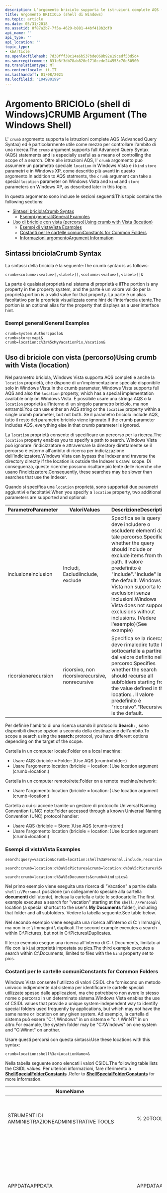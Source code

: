 ```yaml
---
description: L'argomento briciolo supporta le istruzioni complete AQS (Advanced Query Syntax) ed è particolarmente utile come mezzo per controllare l'ambito di una ricerca.
title: Argomento BRICIOLo (shell di Windows)
ms.topic: article
ms.date: 05/31/2018
ms.assetid: 8f87a2b7-7f5a-4629-b881-44bf418b2df0
api_name: ''
api_type: ''
api_location: ''
topic_type:
- kbArticle
ms.openlocfilehash: 7d38fff38c14a6b537bde068b92e19cedf53d5d4
ms.sourcegitcommit: 831e8f3db78ab820e1710cede244553c70e50500
ms.translationtype: MT
ms.contentlocale: it-IT
ms.lasthandoff: 01/08/2021
ms.locfileid: "104980199"
---
```

# <a name="crumb-argument-the-windows-shell"></a><span data-ttu-id="d2353-103">Argomento BRICIOLo (shell di Windows)</span><span class="sxs-lookup"><span data-stu-id="d2353-103">CRUMB Argument (The Windows Shell)</span></span>

<span data-ttu-id="d2353-104">L' `crumb` argomento supporta le istruzioni complete AQS (Advanced Query Syntax) ed è particolarmente utile come mezzo per controllare l'ambito di una ricerca.</span><span class="sxs-lookup"><span data-stu-id="d2353-104">The `crumb` argument supports full Advanced Query Syntax (AQS) statements and is especially useful as a means of controlling the scope of a search.</span></span> <span data-ttu-id="d2353-105">Oltre alle istruzioni AQS, l' `crumb` argomento può assumere un parametro speciale `location` in Windows Vista e i `kind` `store` parametri e in Windows XP, come descritto più avanti in questo argomento.</span><span class="sxs-lookup"><span data-stu-id="d2353-105">In addition to AQS statments, the `crumb` argument can take a special `location` parameter on Windows Vista and `kind` and `store` parameters on Windows XP, as described later in this topic.</span></span>

<span data-ttu-id="d2353-106">In questo argomento sono incluse le sezioni seguenti:</span><span class="sxs-lookup"><span data-stu-id="d2353-106">This topic contains the following sections:</span></span>

-   [<span data-ttu-id="d2353-107">Sintassi briciola</span><span class="sxs-lookup"><span data-stu-id="d2353-107">Crumb Syntax</span></span>](#crumb-syntax)
    -   [<span data-ttu-id="d2353-108">Esempi generali</span><span class="sxs-lookup"><span data-stu-id="d2353-108">General Examples</span></span>](#general-examples)
-   [<span data-ttu-id="d2353-109">Uso di briciole con vista (percorso)</span><span class="sxs-lookup"><span data-stu-id="d2353-109">Using crumb with Vista (location)</span></span>](#using-crumb-with-vista-location)
    -   [<span data-ttu-id="d2353-110">Esempi di vista</span><span class="sxs-lookup"><span data-stu-id="d2353-110">Vista Examples</span></span>](#vista-examples)
    -   [<span data-ttu-id="d2353-111">Costanti per le cartelle comuni</span><span class="sxs-lookup"><span data-stu-id="d2353-111">Constants for Common Folders</span></span>](#constants-for-common-folders)
    -   [<span data-ttu-id="d2353-112">Informazioni argomento</span><span class="sxs-lookup"><span data-stu-id="d2353-112">Argument Information</span></span>](#argument-information)

## <a name="crumb-syntax"></a><span data-ttu-id="d2353-113">Sintassi briciola</span><span class="sxs-lookup"><span data-stu-id="d2353-113">Crumb Syntax</span></span>

<span data-ttu-id="d2353-114">La sintassi della briciola è la seguente:</span><span class="sxs-lookup"><span data-stu-id="d2353-114">The crumb syntax is as follows:</span></span>


```
crumb=<column>:<value>[,<label>][,<column>:<value>[,<label>]]& 
```



<span data-ttu-id="d2353-115">La <column> parte è qualsiasi proprietà nel sistema di proprietà e il</span><span class="sxs-lookup"><span data-stu-id="d2353-115">The <column> portion is any property in the property system, and the</span></span> <value> <span data-ttu-id="d2353-116">parte è un valore valido per la proprietà.</span><span class="sxs-lookup"><span data-stu-id="d2353-116">portion is a valid value for that property.</span></span> <span data-ttu-id="d2353-117">La <label> parte è un alias facoltativo per la proprietà visualizzata come hint dell'interfaccia utente.</span><span class="sxs-lookup"><span data-stu-id="d2353-117">The <label> portion is an optional alias for the property that displays as a user interface hint.</span></span>

### <a name="general-examples"></a><span data-ttu-id="d2353-118">Esempi generali</span><span class="sxs-lookup"><span data-stu-id="d2353-118">General Examples</span></span>


```
crumb=System.Author:paolo&
crumb=store:mapi&
crumb=location:c%3a%5cMyVacationPix,Vacation&
```



## <a name="using-crumb-with-vista-location"></a><span data-ttu-id="d2353-119">Uso di briciole con vista (percorso)</span><span class="sxs-lookup"><span data-stu-id="d2353-119">Using crumb with Vista (location)</span></span>

<span data-ttu-id="d2353-120">Nel parametro briciola, Windows Vista supporta AQS completi e anche la `location` proprietà, che dispone di un'implementazione speciale disponibile solo in Windows Vista.</span><span class="sxs-lookup"><span data-stu-id="d2353-120">In the crumb parameter, Windows Vista supports full AQS and also the `location` property, which has a special implementation available only on Windows Vista.</span></span> <span data-ttu-id="d2353-121">È possibile usare una stringa AQS o la `location` proprietà all'interno di un singolo parametro briciolo, ma non entrambi.</span><span class="sxs-lookup"><span data-stu-id="d2353-121">You can use either an AQS string or the `location` property within a single crumb parameter, but not both.</span></span> <span data-ttu-id="d2353-122">Se il parametro briciolo include AQS, tutto il resto del parametro briciolo viene ignorato.</span><span class="sxs-lookup"><span data-stu-id="d2353-122">If the crumb parameter includes AQS, everything else in that crumb parameter is ignored.</span></span>

<span data-ttu-id="d2353-123">La `location` proprietà consente di specificare un percorso per la ricerca.</span><span class="sxs-lookup"><span data-stu-id="d2353-123">The `location` property enables you to specify a path to search.</span></span> <span data-ttu-id="d2353-124">Windows Vista può ignorare l'indicizzatore e attraversare la directory direttamente se il percorso è esterno all'ambito di ricerca per indicizzazione dell'indicizzatore.</span><span class="sxs-lookup"><span data-stu-id="d2353-124">Windows Vista can bypass the Indexer and traverse the directory directly if the location is outside the Indexer's crawl scope.</span></span> <span data-ttu-id="d2353-125">Di conseguenza, queste ricerche possono risultare più lente delle ricerche che usano l'indicizzatore.</span><span class="sxs-lookup"><span data-stu-id="d2353-125">Consequently, these searches may be slower than searches that use the Indexer.</span></span>

<span data-ttu-id="d2353-126">Quando si specifica una `location` proprietà, sono supportati due parametri aggiuntivi e facoltativi:</span><span class="sxs-lookup"><span data-stu-id="d2353-126">When you specify a `location` property, two additional parameters are supported and optional:</span></span>



| <span data-ttu-id="d2353-127">Parametro</span><span class="sxs-lookup"><span data-stu-id="d2353-127">Parameter</span></span> | <span data-ttu-id="d2353-128">Valori</span><span class="sxs-lookup"><span data-stu-id="d2353-128">Values</span></span>                  | <span data-ttu-id="d2353-129">Descrizione</span><span class="sxs-lookup"><span data-stu-id="d2353-129">Description</span></span>                                                                                                                                                                       |
|-----------|-------------------------|-----------------------------------------------------------------------------------------------------------------------------------------------------------------------------------|
| <span data-ttu-id="d2353-130">inclusione</span><span class="sxs-lookup"><span data-stu-id="d2353-130">inclusion</span></span> | <span data-ttu-id="d2353-131">Includi, Escludi</span><span class="sxs-lookup"><span data-stu-id="d2353-131">include, exclude</span></span>        | <span data-ttu-id="d2353-132">Specifica se la query deve includere o escludere elementi da tale percorso.</span><span class="sxs-lookup"><span data-stu-id="d2353-132">Specifies whether the query should include or exclude items from that path.</span></span> <span data-ttu-id="d2353-133">Il valore predefinito è "include".</span><span class="sxs-lookup"><span data-stu-id="d2353-133">"Include" is the default.</span></span> <span data-ttu-id="d2353-134">Windows Vista non supporta le esclusioni senza inclusioni.</span><span class="sxs-lookup"><span data-stu-id="d2353-134">Windows Vista does not support exclusions without inclusions.</span></span> <span data-ttu-id="d2353-135">(Vedere l'esempio)</span><span class="sxs-lookup"><span data-stu-id="d2353-135">(See example)</span></span> |
| <span data-ttu-id="d2353-136">ricorsione</span><span class="sxs-lookup"><span data-stu-id="d2353-136">recursion</span></span> | <span data-ttu-id="d2353-137">ricorsivo, non ricorsivo</span><span class="sxs-lookup"><span data-stu-id="d2353-137">recursive, nonrecursive</span></span> | <span data-ttu-id="d2353-138">Specifica se la ricerca deve rimaledire tutte le sottocartelle a partire dal valore definito nel percorso:</span><span class="sxs-lookup"><span data-stu-id="d2353-138">Specifies whether the search should recurse all subfolders starting from the value defined in the location:</span></span><value><span data-ttu-id="d2353-139">.</span><span class="sxs-lookup"><span data-stu-id="d2353-139">.</span></span> <span data-ttu-id="d2353-140">Il valore predefinito è "ricorsivo".</span><span class="sxs-lookup"><span data-stu-id="d2353-140">"Recursive" is the default.</span></span>                             |



 

<span data-ttu-id="d2353-141">Per definire l'ambito di una ricerca usando il protocollo **Search:** , sono disponibili diverse opzioni a seconda della destinazione dell'ambito.</span><span class="sxs-lookup"><span data-stu-id="d2353-141">To scope a search using the **search:** protocol, you have different options depending on the target of the scope.</span></span>

<span data-ttu-id="d2353-142">Cartella in un computer locale:</span><span class="sxs-lookup"><span data-stu-id="d2353-142">Folder on a local machine:</span></span>

-   <span data-ttu-id="d2353-143">Usare AQS (briciole = Folder: <percorso con codifica URL>)</span><span class="sxs-lookup"><span data-stu-id="d2353-143">Use AQS (crumb=folder:<URL-encoded path>)</span></span>
-   <span data-ttu-id="d2353-144">Usare l'argomento location (briciole = location: <percorso con codifica URL>)</span><span class="sxs-lookup"><span data-stu-id="d2353-144">Use location argument (crumb=location:<URL-encoded path>)</span></span>

<span data-ttu-id="d2353-145">Cartella in un computer remoto/rete:</span><span class="sxs-lookup"><span data-stu-id="d2353-145">Folder on a remote machine/network:</span></span>

-   <span data-ttu-id="d2353-146">Usare l'argomento location (briciole = location: <percorso con codifica URL>)</span><span class="sxs-lookup"><span data-stu-id="d2353-146">Use location argument (crumb=location:<URL-encoded path>)</span></span>

<span data-ttu-id="d2353-147">Cartella a cui si accede tramite un gestore di protocollo Universal Naming Convention (UNC) noto:</span><span class="sxs-lookup"><span data-stu-id="d2353-147">Folder accessed through a known Universal Naming Convention (UNC) protocol handler:</span></span>

-   <span data-ttu-id="d2353-148">Usare AQS (briciole = Store: <UNC protocol handler name> )</span><span class="sxs-lookup"><span data-stu-id="d2353-148">Use AQS (crumb=store:<UNC protocol handler name>)</span></span>
-   <span data-ttu-id="d2353-149">Usare l'argomento location (briciole = location: <percorso con codifica URL>)</span><span class="sxs-lookup"><span data-stu-id="d2353-149">Use location argument (crumb=location:<URL-encoded path>)</span></span>

### <a name="vista-examples"></a><span data-ttu-id="d2353-150">Esempi di vista</span><span class="sxs-lookup"><span data-stu-id="d2353-150">Vista Examples</span></span>


```
search:query=vacation&crumb=location:shell%3aPersonal,include,recursive&
    
search:crumb=location:c%3a%5cPictures&crumb=location:c%3a%5cPictures%5cDuplicates,,exclude& 
    
search:crumb=location:c%3a%5cDocuments&crumb=kind:pics&
```



<span data-ttu-id="d2353-151">Nel primo esempio viene eseguita una ricerca di "Vacation" a partire dalla `shell://Personal` posizione (un collegamento speciale alla cartella **documenti** dell'utente), inclusa la cartella e tutte le sottocartelle.</span><span class="sxs-lookup"><span data-stu-id="d2353-151">The first example executes a search for "vacation" starting at the `shell://Personal` location (a special shortcut to the user's **My Documents** folder), including that folder and all subfolders.</span></span> <span data-ttu-id="d2353-152">Vedere la tabella seguente.</span><span class="sxs-lookup"><span data-stu-id="d2353-152">See table below.</span></span>

<span data-ttu-id="d2353-153">Nel secondo esempio viene eseguita una ricerca all'interno di C: \\ Immagini, ma non in c: \\ Immagini \\ duplicati.</span><span class="sxs-lookup"><span data-stu-id="d2353-153">The second example executes a search within C:\\Pictures, but not in C:\\Pictures\\Duplicates.</span></span>

<span data-ttu-id="d2353-154">Il terzo esempio esegue una ricerca all'interno di C: \\ Documents, limitato ai file con la `kind` proprietà impostata su pics.</span><span class="sxs-lookup"><span data-stu-id="d2353-154">The third example executes a search within C:\\Documents, limited to files with the `kind` property set to pics.</span></span>

### <a name="constants-for-common-folders"></a><span data-ttu-id="d2353-155">Costanti per le cartelle comuni</span><span class="sxs-lookup"><span data-stu-id="d2353-155">Constants for Common Folders</span></span>

<span data-ttu-id="d2353-156">Windows Vista consente l'utilizzo di valori CSIDL che forniscono un metodo univoco indipendente dal sistema per identificare le cartelle speciali utilizzate spesso dalle applicazioni, ma che potrebbero non avere lo stesso nome o percorso in un determinato sistema.</span><span class="sxs-lookup"><span data-stu-id="d2353-156">Windows Vista enables the use of CSIDL values that provide a unique system-independent way to identify special folders used frequently by applications, but which may not have the same name or location on any given system.</span></span> <span data-ttu-id="d2353-157">Ad esempio, la cartella di sistema può essere "C: \\ Windows" in un sistema e "c: \\ WinNT" in un altro.</span><span class="sxs-lookup"><span data-stu-id="d2353-157">For example, the system folder may be "C:\\Windows" on one system and "C:\\Winnt" on another.</span></span>

<span data-ttu-id="d2353-158">Usare questi percorsi con questa sintassi:</span><span class="sxs-lookup"><span data-stu-id="d2353-158">Use these locations with this syntax:</span></span>


```
crumb=location:shell%3a<LocationName>&
```



<span data-ttu-id="d2353-159">Nella tabella seguente sono elencati i valori CSIDL.</span><span class="sxs-lookup"><span data-stu-id="d2353-159">The following table lists the CSIDL values.</span></span> <span data-ttu-id="d2353-160">Per ulteriori informazioni, fare riferimento a [**ShellSpecialFolderConstants**](/windows/desktop/api/Shldisp/ne-shldisp-shellspecialfolderconstants) .</span><span class="sxs-lookup"><span data-stu-id="d2353-160">Refer to [**ShellSpecialFolderConstants**](/windows/desktop/api/Shldisp/ne-shldisp-shellspecialfolderconstants) for more information.</span></span>



| <span data-ttu-id="d2353-161">Nome</span><span class="sxs-lookup"><span data-stu-id="d2353-161">Name</span></span>                        | <span data-ttu-id="d2353-162">stringa di ricerca</span><span class="sxs-lookup"><span data-stu-id="d2353-162">search string</span></span>                   | <span data-ttu-id="d2353-163">Descrizione</span><span class="sxs-lookup"><span data-stu-id="d2353-163">Description</span></span>                                                                                                                                                                            |
|-----------------------------|---------------------------------|----------------------------------------------------------------------------------------------------------------------------------------------------------------------------------------|
| <span data-ttu-id="d2353-164">STRUMENTI DI AMMINISTRAZIONE</span><span class="sxs-lookup"><span data-stu-id="d2353-164">ADMINISTRATIVE TOOLS</span></span>        | <span data-ttu-id="d2353-165">% 20TOOLS AMMINISTRATIVO</span><span class="sxs-lookup"><span data-stu-id="d2353-165">ADMINISTRATIVE%20TOOLS</span></span>          | <span data-ttu-id="d2353-166">Directory del file System che funge da repository per gli strumenti di amministrazione.</span><span class="sxs-lookup"><span data-stu-id="d2353-166">File system directory that serves as a repository for administrative tools.</span></span>                                                                                                            |
| <span data-ttu-id="d2353-167">APPDATA</span><span class="sxs-lookup"><span data-stu-id="d2353-167">APPDATA</span></span>                     | <span data-ttu-id="d2353-168">APPDATA</span><span class="sxs-lookup"><span data-stu-id="d2353-168">APPDATA</span></span>                         | <span data-ttu-id="d2353-169">Directory del file System che funge da repository comune per i dati specifici dell'applicazione.</span><span class="sxs-lookup"><span data-stu-id="d2353-169">File system directory that serves as a common repository for application-specific data.</span></span> <span data-ttu-id="d2353-170">Un percorso tipico è C: \\ Documents and Settings \\ nomeutente \\ Application Data.</span><span class="sxs-lookup"><span data-stu-id="d2353-170">A typical path is C:\\Documents and Settings\\username\\Application Data.</span></span>                      |
| <span data-ttu-id="d2353-171">CACHE</span><span class="sxs-lookup"><span data-stu-id="d2353-171">CACHE</span></span>                       | <span data-ttu-id="d2353-172">CACHE</span><span class="sxs-lookup"><span data-stu-id="d2353-172">CACHE</span></span>                           | <span data-ttu-id="d2353-173">Directory del file System che funge da repository comune per i file temporanei di Internet.</span><span class="sxs-lookup"><span data-stu-id="d2353-173">File system directory that serves as a common repository for temporary Internet files.</span></span> <span data-ttu-id="d2353-174">Un percorso tipico è C: \\ Documents and Settings \\ username \\ Temporary Internet Files.</span><span class="sxs-lookup"><span data-stu-id="d2353-174">A typical path is C:\\Documents and Settings\\username\\Temporary Internet Files.</span></span>               |
| <span data-ttu-id="d2353-175">MASTERIZZAZIONE CD</span><span class="sxs-lookup"><span data-stu-id="d2353-175">CD BURNING</span></span>                  | <span data-ttu-id="d2353-176">CD% 20BURNING</span><span class="sxs-lookup"><span data-stu-id="d2353-176">CD%20BURNING</span></span>                    | <span data-ttu-id="d2353-177">Cartella contenente i dati da masterizzare su CD.</span><span class="sxs-lookup"><span data-stu-id="d2353-177">Folder containing data to be burned to CD.</span></span>                                                                                                                                             |
| <span data-ttu-id="d2353-178">STRUMENTI DI AMMINISTRAZIONE COMUNI</span><span class="sxs-lookup"><span data-stu-id="d2353-178">COMMON ADMINISTRATIVE TOOLS</span></span> | <span data-ttu-id="d2353-179">COMUNE% 20ADMINISTRATIVE% 20TOOLS</span><span class="sxs-lookup"><span data-stu-id="d2353-179">COMMON%20ADMINISTRATIVE%20TOOLS</span></span> | <span data-ttu-id="d2353-180">Strumenti di amministrazione per tutti gli utenti.</span><span class="sxs-lookup"><span data-stu-id="d2353-180">Administrative tools for all users.</span></span>                                                                                                                                                    |
| <span data-ttu-id="d2353-181">APPDATA COMUNE</span><span class="sxs-lookup"><span data-stu-id="d2353-181">COMMON APPDATA</span></span>              | <span data-ttu-id="d2353-182">COMUNE% 20APPDATA</span><span class="sxs-lookup"><span data-stu-id="d2353-182">COMMON%20APPDATA</span></span>                | <span data-ttu-id="d2353-183">Dati dell'applicazione per tutti gli utenti.</span><span class="sxs-lookup"><span data-stu-id="d2353-183">Application data for all users.</span></span> <span data-ttu-id="d2353-184">Un percorso tipico è C: \\ Documents and Settings \\ All Users \\ Application Data.</span><span class="sxs-lookup"><span data-stu-id="d2353-184">A typical path is C:\\Documents and Settings\\All Users\\Application Data.</span></span>                                                                             |
| <span data-ttu-id="d2353-185">DESKTOP COMUNE</span><span class="sxs-lookup"><span data-stu-id="d2353-185">COMMON DESKTOP</span></span>              | <span data-ttu-id="d2353-186">DESKTOP COMUNE</span><span class="sxs-lookup"><span data-stu-id="d2353-186">COMMON DESKTOP</span></span>                  | <span data-ttu-id="d2353-187">Dati desktop di Microsoft Windows per tutti gli utenti.</span><span class="sxs-lookup"><span data-stu-id="d2353-187">Microsoft Windows Desktop data for all users.</span></span> <span data-ttu-id="d2353-188">Cartella virtuale che rappresenta la radice dello spazio dei nomi.</span><span class="sxs-lookup"><span data-stu-id="d2353-188">Virtual folder that is the root of the namespace.</span></span>                                                                                        |
| <span data-ttu-id="d2353-189">DOCUMENTI COMUNI</span><span class="sxs-lookup"><span data-stu-id="d2353-189">COMMON DOCUMENTS</span></span>            | <span data-ttu-id="d2353-190">COMUNE% 20DOCUMENTS</span><span class="sxs-lookup"><span data-stu-id="d2353-190">COMMON%20DOCUMENTS</span></span>              | <span data-ttu-id="d2353-191">Documenti per tutti gli utenti.</span><span class="sxs-lookup"><span data-stu-id="d2353-191">Documents for all users.</span></span> <span data-ttu-id="d2353-192">Un percorso tipico è C: \\ Documents and Settings \\ All Users \\ My Documents.</span><span class="sxs-lookup"><span data-stu-id="d2353-192">A typical path is C:\\Documents and Settings\\All Users\\My Documents.</span></span>                                                                                        |
| <span data-ttu-id="d2353-193">PROGRAMMI COMUNI</span><span class="sxs-lookup"><span data-stu-id="d2353-193">COMMON PROGRAMS</span></span>             | <span data-ttu-id="d2353-194">COMUNE% 20PROGRAMS</span><span class="sxs-lookup"><span data-stu-id="d2353-194">COMMON%20PROGRAMS</span></span>               | <span data-ttu-id="d2353-195">Gruppi di programmi comuni a tutti gli utenti.</span><span class="sxs-lookup"><span data-stu-id="d2353-195">Program groups common to all users.</span></span> <span data-ttu-id="d2353-196">Un percorso tipico è C: \\ Documents and Settings \\ All Users \\ Start menu \\ Programs.</span><span class="sxs-lookup"><span data-stu-id="d2353-196">A typical path is C:\\Documents and Settings\\All Users\\Start Menu\\Programs.</span></span>                                                                     |
| <span data-ttu-id="d2353-197">MENU START COMUNE</span><span class="sxs-lookup"><span data-stu-id="d2353-197">COMMON START MENU</span></span>           | <span data-ttu-id="d2353-198">COMUNE% 20START% 20MENU</span><span class="sxs-lookup"><span data-stu-id="d2353-198">COMMON%20START%20MENU</span></span>           | <span data-ttu-id="d2353-199">Voci del menu Start comuni a tutti gli utenti.</span><span class="sxs-lookup"><span data-stu-id="d2353-199">Start menu items common to all users.</span></span> <span data-ttu-id="d2353-200">Un percorso tipico è C: \\ Documents and Settings \\ All Users \\ Start menu.</span><span class="sxs-lookup"><span data-stu-id="d2353-200">A typical path is C:\\Documents and Settings\\All Users\\Start Menu.</span></span>                                                                             |
| <span data-ttu-id="d2353-201">AVVIO COMUNE</span><span class="sxs-lookup"><span data-stu-id="d2353-201">COMMON STARTUP</span></span>              | <span data-ttu-id="d2353-202">COMUNE% 20STARTUP</span><span class="sxs-lookup"><span data-stu-id="d2353-202">COMMON%20STARTUP</span></span>                | <span data-ttu-id="d2353-203">Gruppo di programmi di avvio comune a tutti gli utenti.</span><span class="sxs-lookup"><span data-stu-id="d2353-203">Startup program group common to all users.</span></span>                                                                                                                                             |
| <span data-ttu-id="d2353-204">MODELLI COMUNI</span><span class="sxs-lookup"><span data-stu-id="d2353-204">COMMON TEMPLATES</span></span>            | <span data-ttu-id="d2353-205">COMUNE% 20TEMPLATES</span><span class="sxs-lookup"><span data-stu-id="d2353-205">COMMON%20TEMPLATES</span></span>              | <span data-ttu-id="d2353-206">Modelli di documento comuni a tutti gli utenti.</span><span class="sxs-lookup"><span data-stu-id="d2353-206">Document templates common to all users.</span></span>                                                                                                                                                |
| <span data-ttu-id="d2353-207">COMMONMUSIC</span><span class="sxs-lookup"><span data-stu-id="d2353-207">COMMONMUSIC</span></span>                 | <span data-ttu-id="d2353-208">MY% 20MUSIC</span><span class="sxs-lookup"><span data-stu-id="d2353-208">MY%20MUSIC</span></span>                      | <span data-ttu-id="d2353-209">Modelli di cartella musica comune a tutti gli utenti.</span><span class="sxs-lookup"><span data-stu-id="d2353-209">My Music folder templates common to all users.</span></span>                                                                                                                                         |
| <span data-ttu-id="d2353-210">COMMONPICTURES</span><span class="sxs-lookup"><span data-stu-id="d2353-210">COMMONPICTURES</span></span>              | <span data-ttu-id="d2353-211">MY% 20PICTURES</span><span class="sxs-lookup"><span data-stu-id="d2353-211">MY%20PICTURES</span></span>                   | <span data-ttu-id="d2353-212">Modelli di cartella immagini comuni a tutti gli utenti.</span><span class="sxs-lookup"><span data-stu-id="d2353-212">My Pictures folder templates common to all users.</span></span>                                                                                                                                      |
| <span data-ttu-id="d2353-213">COMMONVIDEO</span><span class="sxs-lookup"><span data-stu-id="d2353-213">COMMONVIDEO</span></span>                 | <span data-ttu-id="d2353-214">MY %2 0 VIDEO</span><span class="sxs-lookup"><span data-stu-id="d2353-214">MY%20VIDEO</span></span>                      | <span data-ttu-id="d2353-215">Modelli di cartella video comuni a tutti gli utenti.</span><span class="sxs-lookup"><span data-stu-id="d2353-215">My Video folder templates common to all users.</span></span>                                                                                                                                         |
| <span data-ttu-id="d2353-216">CONNECTIONSFOLDER</span><span class="sxs-lookup"><span data-stu-id="d2353-216">CONNECTIONSFOLDER</span></span>           | <span data-ttu-id="d2353-217">CONNECTIONSFOLDER</span><span class="sxs-lookup"><span data-stu-id="d2353-217">CONNECTIONSFOLDER</span></span>               | <span data-ttu-id="d2353-218">cartella contenente i dati di connessione.</span><span class="sxs-lookup"><span data-stu-id="d2353-218">folder containing connection data.</span></span>                                                                                                                                                     |
| <span data-ttu-id="d2353-219">CARTELLA PANNELLO DI CONTROLLO</span><span class="sxs-lookup"><span data-stu-id="d2353-219">CONTROL PANEL FOLDER</span></span>        | <span data-ttu-id="d2353-220">CONTROLPANELFOLDER</span><span class="sxs-lookup"><span data-stu-id="d2353-220">CONTROLPANELFOLDER</span></span>              | <span data-ttu-id="d2353-221">Cartella virtuale contenente le icone per le applicazioni del pannello di controllo.</span><span class="sxs-lookup"><span data-stu-id="d2353-221">Virtual folder containing icons for the Control Panel applications.</span></span>                                                                                                                    |
| <span data-ttu-id="d2353-222">COOKIE</span><span class="sxs-lookup"><span data-stu-id="d2353-222">COOKIES</span></span>                     | <span data-ttu-id="d2353-223">COOKIE</span><span class="sxs-lookup"><span data-stu-id="d2353-223">COOKIES</span></span>                         | <span data-ttu-id="d2353-224">Directory del file System che funge da repository comune per i cookie di Internet.</span><span class="sxs-lookup"><span data-stu-id="d2353-224">File system directory that serves as a common repository for Internet cookies.</span></span> <span data-ttu-id="d2353-225">Un percorso tipico è C: \\ Documents and Settings \\ username \\ cookies.</span><span class="sxs-lookup"><span data-stu-id="d2353-225">A typical path is C:\\Documents and Settings\\username\\Cookies.</span></span>                                        |
| <span data-ttu-id="d2353-226">DESKTOP</span><span class="sxs-lookup"><span data-stu-id="d2353-226">DESKTOP</span></span>                     | <span data-ttu-id="d2353-227">DESKTOP</span><span class="sxs-lookup"><span data-stu-id="d2353-227">DESKTOP</span></span>                         | <span data-ttu-id="d2353-228">Microsoft Windows desktop.</span><span class="sxs-lookup"><span data-stu-id="d2353-228">Microsoft Windows Desktop.</span></span> <span data-ttu-id="d2353-229">Cartella virtuale che rappresenta la radice dello spazio dei nomi.</span><span class="sxs-lookup"><span data-stu-id="d2353-229">Virtual folder that is the root of the namespace.</span></span>                                                                                                           |
| <span data-ttu-id="d2353-230">PREFERITI</span><span class="sxs-lookup"><span data-stu-id="d2353-230">FAVORITES</span></span>                   | <span data-ttu-id="d2353-231">PREFERITI</span><span class="sxs-lookup"><span data-stu-id="d2353-231">FAVORITES</span></span>                       | <span data-ttu-id="d2353-232">Directory del file System che funge da repository comune per gli elementi preferiti dell'utente.</span><span class="sxs-lookup"><span data-stu-id="d2353-232">File system directory that serves as a common repository for the user's favorite items.</span></span> <span data-ttu-id="d2353-233">Un percorso tipico è C: \\ Documents and Settings \\ nomeutente \\ Preferiti.</span><span class="sxs-lookup"><span data-stu-id="d2353-233">A typical path is C:\\Documents and Settings\\username\\Favorites.</span></span>                             |
| <span data-ttu-id="d2353-234">FONT</span><span class="sxs-lookup"><span data-stu-id="d2353-234">FONTS</span></span>                       | <span data-ttu-id="d2353-235">FONT</span><span class="sxs-lookup"><span data-stu-id="d2353-235">FONTS</span></span>                           | <span data-ttu-id="d2353-236">Cartella virtuale che contiene i tipi di carattere installati.</span><span class="sxs-lookup"><span data-stu-id="d2353-236">Virtual folder containing installed fonts.</span></span> <span data-ttu-id="d2353-237">Un percorso tipico è C: \\ Windows \\ fonts.</span><span class="sxs-lookup"><span data-stu-id="d2353-237">A typical path is C:\\WINDOWS\\Fonts.</span></span>                                                                                                       |
| <span data-ttu-id="d2353-238">CRONOLOGIA</span><span class="sxs-lookup"><span data-stu-id="d2353-238">HISTORY</span></span>                     | <span data-ttu-id="d2353-239">CRONOLOGIA</span><span class="sxs-lookup"><span data-stu-id="d2353-239">HISTORY</span></span>                         | <span data-ttu-id="d2353-240">Directory del file System che funge da repository comune per gli elementi della cronologia Internet.</span><span class="sxs-lookup"><span data-stu-id="d2353-240">File system directory that serves as a common repository for Internet history items.</span></span>                                                                                                   |
| <span data-ttu-id="d2353-241">INTERNETFOLDER</span><span class="sxs-lookup"><span data-stu-id="d2353-241">INTERNETFOLDER</span></span>              | <span data-ttu-id="d2353-242">INTERNETFOLDER</span><span class="sxs-lookup"><span data-stu-id="d2353-242">INTERNETFOLDER</span></span>                  | <span data-ttu-id="d2353-243">Cartella che contiene i dati Internet.</span><span class="sxs-lookup"><span data-stu-id="d2353-243">Folder that contains Internet data.</span></span>                                                                                                                                                    |
| <span data-ttu-id="d2353-244">APPDATA LOCALE</span><span class="sxs-lookup"><span data-stu-id="d2353-244">LOCAL APPDATA</span></span>               | <span data-ttu-id="d2353-245">% 20APPDATA LOCALE</span><span class="sxs-lookup"><span data-stu-id="d2353-245">LOCAL%20APPDATA</span></span>                 | <span data-ttu-id="d2353-246">Directory del file System che funge da archivio dati per le applicazioni locali (non in roaming).</span><span class="sxs-lookup"><span data-stu-id="d2353-246">File system directory that serves as a data repository for local (non-roaming) applications.</span></span> <span data-ttu-id="d2353-247">Un percorso tipico è C: \\ Documents and Settings \\ nome utente \\ impostazioni locali \\ dati applicazione.</span><span class="sxs-lookup"><span data-stu-id="d2353-247">A typical path is C:\\Documents and Settings\\username\\Local Settings\\Application Data.</span></span> |
| <span data-ttu-id="d2353-248">LOCALIZEDRESOURCEDIR</span><span class="sxs-lookup"><span data-stu-id="d2353-248">LOCALIZEDRESOURCEDIR</span></span>        | <span data-ttu-id="d2353-249">LOCALIZEDRESOURCEDIR</span><span class="sxs-lookup"><span data-stu-id="d2353-249">LOCALIZEDRESOURCEDIR</span></span>            | <span data-ttu-id="d2353-250">Directory delle risorse localizzata.</span><span class="sxs-lookup"><span data-stu-id="d2353-250">Localized resource directory.</span></span>                                                                                                                                                          |
| <span data-ttu-id="d2353-251">MYCOMPUTERFOLDER</span><span class="sxs-lookup"><span data-stu-id="d2353-251">MYCOMPUTERFOLDER</span></span>            | <span data-ttu-id="d2353-252">MYCOMPUTERFOLDER</span><span class="sxs-lookup"><span data-stu-id="d2353-252">MYCOMPUTERFOLDER</span></span>                | <span data-ttu-id="d2353-253">Risorse del computer.</span><span class="sxs-lookup"><span data-stu-id="d2353-253">My Computer.</span></span> <span data-ttu-id="d2353-254">Cartella virtuale che contiene tutto il computer locale: dispositivi di archiviazione, stampanti e pannello di controllo.</span><span class="sxs-lookup"><span data-stu-id="d2353-254">Virtual folder containing everything on the local computer: storage devices, printers, and Control Panel.</span></span> <span data-ttu-id="d2353-255">Questa cartella può inoltre contenere unità di rete mappate.</span><span class="sxs-lookup"><span data-stu-id="d2353-255">This folder may also contain mapped network drives.</span></span>             |
| <span data-ttu-id="d2353-256">MUSICA</span><span class="sxs-lookup"><span data-stu-id="d2353-256">MY MUSIC</span></span>                    | <span data-ttu-id="d2353-257">MY% 20MUSIC</span><span class="sxs-lookup"><span data-stu-id="d2353-257">MY%20MUSIC</span></span>                      | <span data-ttu-id="d2353-258">Cartella musica.</span><span class="sxs-lookup"><span data-stu-id="d2353-258">My Music folder.</span></span> <span data-ttu-id="d2353-259">Un percorso tipico è C: \\ Documents and Settings \\ username \\ My Documents \\ My Music.</span><span class="sxs-lookup"><span data-stu-id="d2353-259">A typical path is C:\\Documents and Settings\\username\\My Documents\\My Music.</span></span>                                                                                       |
| <span data-ttu-id="d2353-260">IMMAGINI PERSONALI</span><span class="sxs-lookup"><span data-stu-id="d2353-260">MY PICTURES</span></span>                 | <span data-ttu-id="d2353-261">MY% 20PICTURES</span><span class="sxs-lookup"><span data-stu-id="d2353-261">MY%20PICTURES</span></span>                   | <span data-ttu-id="d2353-262">Cartella immagini.</span><span class="sxs-lookup"><span data-stu-id="d2353-262">My Pictures folder.</span></span> <span data-ttu-id="d2353-263">Un percorso tipico è C: \\ Documents and Settings \\ username \\ My Documents \\ My Pictures.</span><span class="sxs-lookup"><span data-stu-id="d2353-263">A typical path is C:\\Documents and Settings\\username\\My Documents\\My Pictures.</span></span>                                                                                 |
| <span data-ttu-id="d2353-264">VIDEO</span><span class="sxs-lookup"><span data-stu-id="d2353-264">MY VIDEO</span></span>                    | <span data-ttu-id="d2353-265">MY %2 0 VIDEO</span><span class="sxs-lookup"><span data-stu-id="d2353-265">MY%20VIDEO</span></span>                      | <span data-ttu-id="d2353-266">Cartella video.</span><span class="sxs-lookup"><span data-stu-id="d2353-266">My Video folder.</span></span> <span data-ttu-id="d2353-267">Un percorso tipico è C: \\ Documents and Settings \\ username \\ My Documents \\ My video.</span><span class="sxs-lookup"><span data-stu-id="d2353-267">A typical path is C:\\Documents and Settings\\username\\My Documents\\My Video.</span></span>                                                                                       |
| <span data-ttu-id="d2353-268">NETHOOD</span><span class="sxs-lookup"><span data-stu-id="d2353-268">NETHOOD</span></span>                     | <span data-ttu-id="d2353-269">NETHOOD</span><span class="sxs-lookup"><span data-stu-id="d2353-269">NETHOOD</span></span>                         | <span data-ttu-id="d2353-270">Cartella virtuale che rappresenta la radice della gerarchia dello spazio dei nomi di rete.</span><span class="sxs-lookup"><span data-stu-id="d2353-270">Virtual folder representing the root of the network namespace hierarchy.</span></span>                                                                                                               |
| <span data-ttu-id="d2353-271">CARTELLA POSIZIONI DI RETE</span><span class="sxs-lookup"><span data-stu-id="d2353-271">NETWORK PLACES FOLDER</span></span>       | <span data-ttu-id="d2353-272">NETWORKDPLACESFOLDER</span><span class="sxs-lookup"><span data-stu-id="d2353-272">NETWORKDPLACESFOLDER</span></span>            | <span data-ttu-id="d2353-273">Una cartella file system contenente gli oggetti collegamento che possono esistere nella cartella virtuale risorse di rete.</span><span class="sxs-lookup"><span data-stu-id="d2353-273">A file system folder containing the link objects that may exist in the My Network Places virtual folder.</span></span> <span data-ttu-id="d2353-274">Non è uguale a NETHOOD, che rappresenta la radice dello spazio dei nomi di rete.</span><span class="sxs-lookup"><span data-stu-id="d2353-274">It is not the same as NETHOOD, which represents the network namespace root.</span></span>   |
| <span data-ttu-id="d2353-275">COLLEGAMENTI OEM</span><span class="sxs-lookup"><span data-stu-id="d2353-275">OEM LINKS</span></span>                   | <span data-ttu-id="d2353-276">OEM% 20LINKS</span><span class="sxs-lookup"><span data-stu-id="d2353-276">OEM%20LINKS</span></span>                     | <span data-ttu-id="d2353-277">Cartella contenente i collegamenti ai siti OEM.</span><span class="sxs-lookup"><span data-stu-id="d2353-277">Folder containing links to OEM sites.</span></span>                                                                                                                                                  |
| <span data-ttu-id="d2353-278">PERSONAL</span><span class="sxs-lookup"><span data-stu-id="d2353-278">PERSONAL</span></span>                    | <span data-ttu-id="d2353-279">PERSONAL</span><span class="sxs-lookup"><span data-stu-id="d2353-279">PERSONAL</span></span>                        | <span data-ttu-id="d2353-280">Directory del file System che funge da repository comune per i documenti di un utente.</span><span class="sxs-lookup"><span data-stu-id="d2353-280">File system directory that serves as a common repository for a user's documents.</span></span> <span data-ttu-id="d2353-281">Un percorso tipico è C: \\ Documents and Settings \\ username \\ My Documents.</span><span class="sxs-lookup"><span data-stu-id="d2353-281">A typical path is C:\\Documents and Settings\\username\\My Documents.</span></span>                                 |
| <span data-ttu-id="d2353-282">CARTELLA STAMPANTI</span><span class="sxs-lookup"><span data-stu-id="d2353-282">PRINTERS FOLDER</span></span>             | <span data-ttu-id="d2353-283">CARTELLA STAMPANTI</span><span class="sxs-lookup"><span data-stu-id="d2353-283">PRINTERS FOLDER</span></span>                 | <span data-ttu-id="d2353-284">Cartella virtuale contenente le stampanti installate.</span><span class="sxs-lookup"><span data-stu-id="d2353-284">Virtual folder containing installed printers.</span></span>                                                                                                                                          |
| <span data-ttu-id="d2353-285">PRINTHOOD</span><span class="sxs-lookup"><span data-stu-id="d2353-285">PRINTHOOD</span></span>                   | <span data-ttu-id="d2353-286">PRINTHOOD</span><span class="sxs-lookup"><span data-stu-id="d2353-286">PRINTHOOD</span></span>                       | <span data-ttu-id="d2353-287">Directory del file System che contiene gli oggetti collegamento che possono esistere nella cartella virtuale stampanti.</span><span class="sxs-lookup"><span data-stu-id="d2353-287">File system directory that contains the link objects that may exist in the Printers virtual folder.</span></span> <span data-ttu-id="d2353-288">Un percorso tipico è C: \\ Documents and Settings \\ nomeutente \\ PrintHood.</span><span class="sxs-lookup"><span data-stu-id="d2353-288">A typical path is C:\\Documents and Settings\\username\\PrintHood.</span></span>                 |
| <span data-ttu-id="d2353-289">PROGRAMMI</span><span class="sxs-lookup"><span data-stu-id="d2353-289">PROGRAMS</span></span>                    | <span data-ttu-id="d2353-290">PROGRAMMI</span><span class="sxs-lookup"><span data-stu-id="d2353-290">PROGRAMS</span></span>                        | <span data-ttu-id="d2353-291">Directory del file System che contiene i gruppi di programmi dell'utente (che sono anche file system directory).</span><span class="sxs-lookup"><span data-stu-id="d2353-291">File system directory that contains the user's program groups (which are also file system directories).</span></span> <span data-ttu-id="d2353-292">Un percorso tipico è C: \\ Documents and Settings \\ nome utente \\ programmi menu Start \\ .</span><span class="sxs-lookup"><span data-stu-id="d2353-292">A typical path is C:\\Documents and Settings\\username\\Start Menu\\Programs.</span></span>  |
| <span data-ttu-id="d2353-293">PROFILE</span><span class="sxs-lookup"><span data-stu-id="d2353-293">PROFILE</span></span>                     | <span data-ttu-id="d2353-294">PROFILE</span><span class="sxs-lookup"><span data-stu-id="d2353-294">PROFILE</span></span>                         | <span data-ttu-id="d2353-295">Cartella del profilo dell'utente.</span><span class="sxs-lookup"><span data-stu-id="d2353-295">User's profile folder.</span></span>                                                                                                                                                                 |
| <span data-ttu-id="d2353-296">FILE DI PROGRAMMA</span><span class="sxs-lookup"><span data-stu-id="d2353-296">PROGRAM FILES</span></span>               | <span data-ttu-id="d2353-297">PROGRAMMA% 20FILES</span><span class="sxs-lookup"><span data-stu-id="d2353-297">PROGRAM%20FILES</span></span>                 | <span data-ttu-id="d2353-298">Cartella programmi.</span><span class="sxs-lookup"><span data-stu-id="d2353-298">Program Files folder.</span></span> <span data-ttu-id="d2353-299">Un percorso tipico è C: \\ Program Files.</span><span class="sxs-lookup"><span data-stu-id="d2353-299">A typical path is C:\\Program Files.</span></span>                                                                                                                             |
| <span data-ttu-id="d2353-300">FILE DI PROGRAMMA COMUNI</span><span class="sxs-lookup"><span data-stu-id="d2353-300">PROGRAM FILES COMMON</span></span>        | <span data-ttu-id="d2353-301">PROGRAMFILESCOMMON</span><span class="sxs-lookup"><span data-stu-id="d2353-301">PROGRAMFILESCOMMON</span></span>              | <span data-ttu-id="d2353-302">Cartella programmi comune a tutti gli utenti.</span><span class="sxs-lookup"><span data-stu-id="d2353-302">Program Files folder common to all users.</span></span>                                                                                                                                              |
| <span data-ttu-id="d2353-303">FILE di programma comuni x86</span><span class="sxs-lookup"><span data-stu-id="d2353-303">PROGRAM FILES COMMON x86</span></span>    | <span data-ttu-id="d2353-304">PROGRAMFILESCOMMONX86</span><span class="sxs-lookup"><span data-stu-id="d2353-304">PROGRAMFILESCOMMONX86</span></span>           | <span data-ttu-id="d2353-305">Cartella programmi comune a tutti gli utenti di computer x86.</span><span class="sxs-lookup"><span data-stu-id="d2353-305">Program Files folder common to all users on x86 machines.</span></span>                                                                                                                              |
| <span data-ttu-id="d2353-306">PROGRAMMA FILESx86</span><span class="sxs-lookup"><span data-stu-id="d2353-306">PROGRAM FILESx86</span></span>            | <span data-ttu-id="d2353-307">PROGRAMFILESx86</span><span class="sxs-lookup"><span data-stu-id="d2353-307">PROGRAMFILESx86</span></span>                 | <span data-ttu-id="d2353-308">Cartella programmi in computer x86.</span><span class="sxs-lookup"><span data-stu-id="d2353-308">Program Files folder on x86 machines.</span></span>                                                                                                                                                  |
| <span data-ttu-id="d2353-309">RECENTE</span><span class="sxs-lookup"><span data-stu-id="d2353-309">RECENT</span></span>                      | <span data-ttu-id="d2353-310">RECENTE</span><span class="sxs-lookup"><span data-stu-id="d2353-310">RECENT</span></span>                          | <span data-ttu-id="d2353-311">Directory del file System che contiene i documenti utilizzati di recente dall'utente.</span><span class="sxs-lookup"><span data-stu-id="d2353-311">File system directory that contains the user's most recently used documents.</span></span> <span data-ttu-id="d2353-312">Un percorso tipico è C: \\ Documents and Settings \\ nomeutente \\ recenti.</span><span class="sxs-lookup"><span data-stu-id="d2353-312">A typical path is C:\\Documents and Settings\\username\\Recent.</span></span>                                           |
| <span data-ttu-id="d2353-313">CARTELLA CESTINO</span><span class="sxs-lookup"><span data-stu-id="d2353-313">RECYCLE BIN FOLDER</span></span>          | <span data-ttu-id="d2353-314">RECYCLEBINFOLDER</span><span class="sxs-lookup"><span data-stu-id="d2353-314">RECYCLEBINFOLDER</span></span>                | <span data-ttu-id="d2353-315">Cartella virtuale contenente gli oggetti del cestino dell'utente.</span><span class="sxs-lookup"><span data-stu-id="d2353-315">Virtual folder containing the objects in the user's Recycle Bin.</span></span>                                                                                                                       |
| <span data-ttu-id="d2353-316">RESOURCEDIR</span><span class="sxs-lookup"><span data-stu-id="d2353-316">RESOURCEDIR</span></span>                 | <span data-ttu-id="d2353-317">RESOURCEDIR</span><span class="sxs-lookup"><span data-stu-id="d2353-317">RESOURCEDIR</span></span>                     | <span data-ttu-id="d2353-318">Directory delle risorse.</span><span class="sxs-lookup"><span data-stu-id="d2353-318">The Resource directory.</span></span>                                                                                                                                                                |
| <span data-ttu-id="d2353-319">SENDTO</span><span class="sxs-lookup"><span data-stu-id="d2353-319">SENDTO</span></span>                      | <span data-ttu-id="d2353-320">SENDTO</span><span class="sxs-lookup"><span data-stu-id="d2353-320">SENDTO</span></span>                          | <span data-ttu-id="d2353-321">Directory del file System che contiene le voci del menu Invia a.</span><span class="sxs-lookup"><span data-stu-id="d2353-321">File system directory that contains Send To menu items.</span></span> <span data-ttu-id="d2353-322">Un percorso tipico è C: \\ Documents and Settings \\ nomeutente \\ SendTo.</span><span class="sxs-lookup"><span data-stu-id="d2353-322">A typical path is C:\\Documents and Settings\\username\\SendTo.</span></span>                                                                |
| <span data-ttu-id="d2353-323">MENU START</span><span class="sxs-lookup"><span data-stu-id="d2353-323">START MENU</span></span>                  | <span data-ttu-id="d2353-324">INIZIO% 20MENU</span><span class="sxs-lookup"><span data-stu-id="d2353-324">START%20MENU</span></span>                    | <span data-ttu-id="d2353-325">Directory del file system contenente le voci del menu Start.</span><span class="sxs-lookup"><span data-stu-id="d2353-325">File system directory containing Start menu items.</span></span> <span data-ttu-id="d2353-326">Un percorso tipico è C: \\ Documents and Settings \\ nome utente \\ menu Start.</span><span class="sxs-lookup"><span data-stu-id="d2353-326">A typical path is C:\\Documents and Settings\\username\\Start Menu.</span></span>                                                                 |
| <span data-ttu-id="d2353-327">AVVIO</span><span class="sxs-lookup"><span data-stu-id="d2353-327">STARTUP</span></span>                     | <span data-ttu-id="d2353-328">AVVIO</span><span class="sxs-lookup"><span data-stu-id="d2353-328">STARTUP</span></span>                         | <span data-ttu-id="d2353-329">Directory del file System che corrisponde al gruppo di programmi di avvio dell'utente.</span><span class="sxs-lookup"><span data-stu-id="d2353-329">File system directory that corresponds to the user's Startup program group.</span></span>                                                                                                            |
| <span data-ttu-id="d2353-330">SYSTEMx86</span><span class="sxs-lookup"><span data-stu-id="d2353-330">SYSTEMx86</span></span>                   | <span data-ttu-id="d2353-331">SYSTEMx86</span><span class="sxs-lookup"><span data-stu-id="d2353-331">SYSTEMx86</span></span>                       | <span data-ttu-id="d2353-332">Cartella di sistema nei computer x86.</span><span class="sxs-lookup"><span data-stu-id="d2353-332">System folder on x86 machines.</span></span>                                                                                                                                                         |
| <span data-ttu-id="d2353-333">TEMPLATES</span><span class="sxs-lookup"><span data-stu-id="d2353-333">TEMPLATES</span></span>                   | <span data-ttu-id="d2353-334">TEMPLATES</span><span class="sxs-lookup"><span data-stu-id="d2353-334">TEMPLATES</span></span>                       | <span data-ttu-id="d2353-335">Directory del file System che funge da repository comune per i modelli di documento.</span><span class="sxs-lookup"><span data-stu-id="d2353-335">File system directory that serves as a common repository for document templates.</span></span>                                                                                                       |
| <span data-ttu-id="d2353-336">SYSTEM</span><span class="sxs-lookup"><span data-stu-id="d2353-336">SYSTEM</span></span>                      | <span data-ttu-id="d2353-337">SYSTEM</span><span class="sxs-lookup"><span data-stu-id="d2353-337">SYSTEM</span></span>                          | <span data-ttu-id="d2353-338">Cartella di sistema.</span><span class="sxs-lookup"><span data-stu-id="d2353-338">System folder.</span></span> <span data-ttu-id="d2353-339">Un percorso tipico è C: \\ \\ sistema Windows.</span><span class="sxs-lookup"><span data-stu-id="d2353-339">A typical path is C:\\Windows\\System.</span></span>                                                                                                                                  |
| <span data-ttu-id="d2353-340">WINDOWS</span><span class="sxs-lookup"><span data-stu-id="d2353-340">WINDOWS</span></span>                     | <span data-ttu-id="d2353-341">WINDOWS</span><span class="sxs-lookup"><span data-stu-id="d2353-341">WINDOWS</span></span>                         | <span data-ttu-id="d2353-342">Directory di Windows o SYSROOT.</span><span class="sxs-lookup"><span data-stu-id="d2353-342">Windows directory or SYSROOT.</span></span>                                                                                                                                                          |



 

### <a name="argument-information"></a><span data-ttu-id="d2353-343">Informazioni argomento</span><span class="sxs-lookup"><span data-stu-id="d2353-343">Argument Information</span></span>



|                          |                                         |
|--------------------------|-----------------------------------------|
| <span data-ttu-id="d2353-344">Sistema operativo minimo</span><span class="sxs-lookup"><span data-stu-id="d2353-344">Minimum Operating System</span></span> | <span data-ttu-id="d2353-345">Windows Vista con Service Pack 1 (SP1)</span><span class="sxs-lookup"><span data-stu-id="d2353-345">Windows Vista with Service Pack 1 (SP1)</span></span> |



 

 

 



